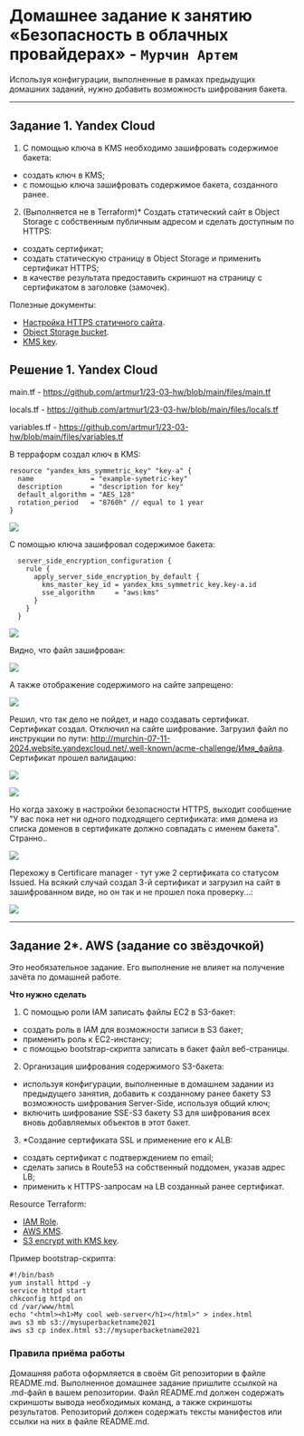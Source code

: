 # Домашнее задание к занятию «Безопасность в облачных провайдерах» - `Мурчин Артем`

Используя конфигурации, выполненные в рамках предыдущих домашних заданий, нужно добавить возможность шифрования бакета.

---
## Задание 1. Yandex Cloud   

1. С помощью ключа в KMS необходимо зашифровать содержимое бакета:

 - создать ключ в KMS;
 - с помощью ключа зашифровать содержимое бакета, созданного ранее.
2. (Выполняется не в Terraform)* Создать статический сайт в Object Storage c собственным публичным адресом и сделать доступным по HTTPS:

 - создать сертификат;
 - создать статическую страницу в Object Storage и применить сертификат HTTPS;
 - в качестве результата предоставить скриншот на страницу с сертификатом в заголовке (замочек).

Полезные документы:

- [Настройка HTTPS статичного сайта](https://cloud.yandex.ru/docs/storage/operations/hosting/certificate).
- [Object Storage bucket](https://registry.terraform.io/providers/yandex-cloud/yandex/latest/docs/resources/storage_bucket).
- [KMS key](https://registry.terraform.io/providers/yandex-cloud/yandex/latest/docs/resources/kms_symmetric_key).

## Решение 1. Yandex Cloud   

main.tf - https://github.com/artmur1/23-03-hw/blob/main/files/main.tf

locals.tf - https://github.com/artmur1/23-03-hw/blob/main/files/locals.tf

variables.tf - https://github.com/artmur1/23-03-hw/blob/main/files/variables.tf

В терраформ создал ключ в KMS:

    resource "yandex_kms_symmetric_key" "key-a" {
      name              = "example-symetric-key"
      description       = "description for key"
      default_algorithm = "AES_128"
      rotation_period   = "8760h" // equal to 1 year
    }

![](https://github.com/artmur1/23-03-hw/blob/main/img/23-3-01-01.png)

С помощью ключа зашифровал содержимое бакета:

      server_side_encryption_configuration {
        rule {
          apply_server_side_encryption_by_default {
            kms_master_key_id = yandex_kms_symmetric_key.key-a.id
            sse_algorithm     = "aws:kms"
          }
        }
      }

![](https://github.com/artmur1/23-03-hw/blob/main/img/23-3-01-02.png)

Видно, что файл зашифрован:

![](https://github.com/artmur1/23-03-hw/blob/main/img/23-3-01-03.png)

А также отображение содержимого на сайте запрещено:

![](https://github.com/artmur1/23-03-hw/blob/main/img/23-3-01-04.png)

Решил, что так дело не пойдет, и надо создавать сертификат. Сертификат создал. Отключил на сайте шифрование. Загрузил файл по инструкции по пути: 
http://murchin-07-11-2024.website.yandexcloud.net/.well-known/acme-challenge/Имя_файла. Сертификат прошел валидацию:

![](https://github.com/artmur1/23-03-hw/blob/main/img/23-3-01-05.png)

![](https://github.com/artmur1/23-03-hw/blob/main/img/23-3-01-06.png)

Но когда захожу в настройки безопасности HTTPS, выходит сообщение "У вас пока нет ни одного подходящего сертификата: имя домена из списка доменов в сертификате должно совпадать с именем бакета". Странно..

![](https://github.com/artmur1/23-03-hw/blob/main/img/23-3-01-07.png)

Перехожу в Certificare manager - тут уже 2 сертификата со статусом Issued. На всякий случай создал 3-й сертификат и загрузил на сайт в зашифрованном виде, но он так и не прошел пока проверку...:

![](https://github.com/artmur1/23-03-hw/blob/main/img/23-3-01-08.png)

--- 
## Задание 2*. AWS (задание со звёздочкой)

Это необязательное задание. Его выполнение не влияет на получение зачёта по домашней работе.

**Что нужно сделать**

1. С помощью роли IAM записать файлы ЕС2 в S3-бакет:
 - создать роль в IAM для возможности записи в S3 бакет;
 - применить роль к ЕС2-инстансу;
 - с помощью bootstrap-скрипта записать в бакет файл веб-страницы.
2. Организация шифрования содержимого S3-бакета:

 - используя конфигурации, выполненные в домашнем задании из предыдущего занятия, добавить к созданному ранее бакету S3 возможность шифрования Server-Side, используя общий ключ;
 - включить шифрование SSE-S3 бакету S3 для шифрования всех вновь добавляемых объектов в этот бакет.

3. *Создание сертификата SSL и применение его к ALB:

 - создать сертификат с подтверждением по email;
 - сделать запись в Route53 на собственный поддомен, указав адрес LB;
 - применить к HTTPS-запросам на LB созданный ранее сертификат.

Resource Terraform:

- [IAM Role](https://registry.terraform.io/providers/hashicorp/aws/latest/docs/resources/iam_role).
- [AWS KMS](https://registry.terraform.io/providers/hashicorp/aws/latest/docs/resources/kms_key).
- [S3 encrypt with KMS key](https://registry.terraform.io/providers/hashicorp/aws/latest/docs/resources/s3_bucket_object#encrypting-with-kms-key).

Пример bootstrap-скрипта:

```
#!/bin/bash
yum install httpd -y
service httpd start
chkconfig httpd on
cd /var/www/html
echo "<html><h1>My cool web-server</h1></html>" > index.html
aws s3 mb s3://mysuperbacketname2021
aws s3 cp index.html s3://mysuperbacketname2021
```

### Правила приёма работы

Домашняя работа оформляется в своём Git репозитории в файле README.md. Выполненное домашнее задание пришлите ссылкой на .md-файл в вашем репозитории.
Файл README.md должен содержать скриншоты вывода необходимых команд, а также скриншоты результатов.
Репозиторий должен содержать тексты манифестов или ссылки на них в файле README.md.
